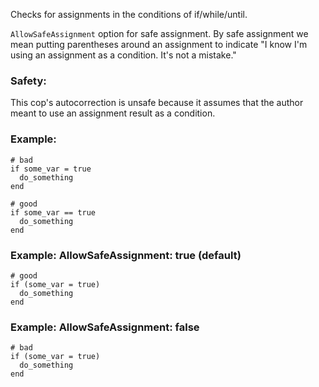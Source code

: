 Checks for assignments in the conditions of
if/while/until.

`AllowSafeAssignment` option for safe assignment.
By safe assignment we mean putting parentheses around
an assignment to indicate "I know I'm using an assignment
as a condition. It's not a mistake."

### Safety:

This cop's autocorrection is unsafe because it assumes that
the author meant to use an assignment result as a condition.

### Example:
    # bad
    if some_var = true
      do_something
    end

    # good
    if some_var == true
      do_something
    end

### Example: AllowSafeAssignment: true (default)
    # good
    if (some_var = true)
      do_something
    end

### Example: AllowSafeAssignment: false
    # bad
    if (some_var = true)
      do_something
    end
